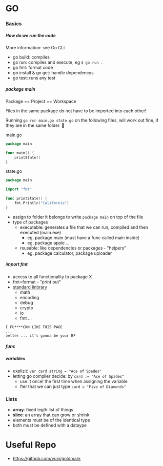 # GO

### Basics
##### How do we run the code
More information: see Go CLI
- go build: compiles
- go run: compiles and execute, eg `$ go run .`
- go fmt: format code
- go install & go get: handle dependencys
- go test: runs any test

##### package main
Package == Project == Workspace

Files in the same package do not have to be imported into each other! 

Running `go run main.go state.go` on the following files, will work out fine, if they are in the same folder. 🙂

main.go
```go
package main
 
func main() {
    printState()
}
```
state.go
```go
package main
 
import "fmt"
 
func printState() {
    fmt.Println("California")
}
```



- assign to folder it belongs to write `package main` on top of the file
- type of packages
    - executable: generates a file that we can run, compiled and then executed (main.exe) 
        - eg. package main (must have a func called main inside)
        - eg. package apple ...
    - reusable: like dependencies or packages - "helpers"
        - eg. package calculator, package uploader
    
    

##### import fmt
- access to all functionality to package X
- fmt=format - "print out"
-  [standard linbrary](https://pkg.go.dev/std) 
    - math
    - encoding
    - debug
    - crypto
    - io
    - fmt ...

```
I FU****CKN LIKE THIS PAGE
...
better ... it's gonna be your BF
```


##### func


##### variables
- explizit: `var card string = "Ace of Spades"` 
- letting go compiler decide: by `card := "Ace of Spades"`
    - use it once! the first time when assigning the variable 
    - fter that we can just type `card = "Five of Diamonds"`



### Lists
- **array**: fixed legth list of things
- **slice**: an array that can grow or shrink
- elements must be of the identical type
- both must be defined with a dataype



# Useful Repo
- https://github.com/yuin/goldmark
